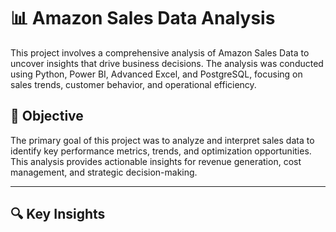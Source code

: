 # 📊 Amazon Sales Data Analysis  

This project involves a comprehensive analysis of Amazon Sales Data to uncover insights that drive business decisions. The analysis was conducted using Python, Power BI, Advanced Excel, and PostgreSQL, focusing on sales trends, customer behavior, and operational efficiency.

## 🎯 Objective  
The primary goal of this project was to analyze and interpret sales data to identify key performance metrics, trends, and optimization opportunities. This analysis provides actionable insights for revenue generation, cost management, and strategic decision-making.

---

## 🔍 Key Insights  
